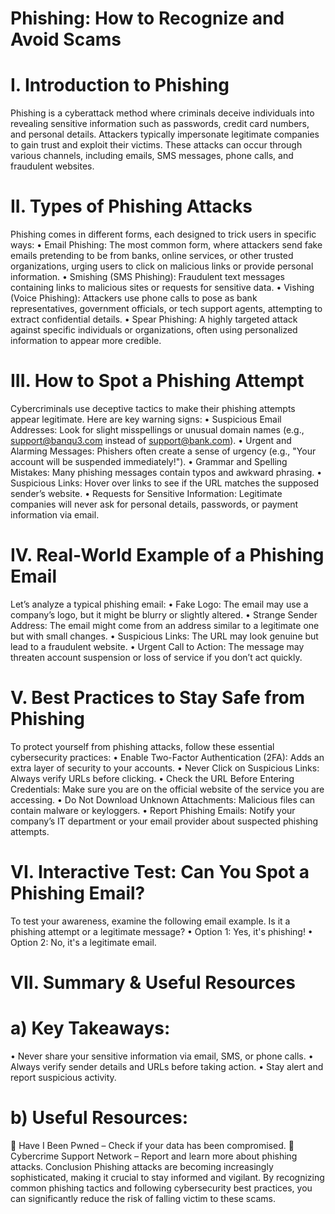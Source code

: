 # Phishing: How to Recognize and Avoid Scams

#   I.	Introduction to Phishing

Phishing is a cyberattack method where criminals deceive individuals into revealing sensitive information such as passwords, credit card numbers, and personal details. Attackers typically impersonate legitimate companies to gain trust and exploit their victims. These attacks can occur through various channels, including emails, SMS messages, phone calls, and fraudulent websites.

# II.	Types of Phishing Attacks
Phishing comes in different forms, each designed to trick users in specific ways:
•	Email Phishing: The most common form, where attackers send fake emails pretending to be from banks, online services, or other trusted organizations, urging users to click on malicious links or provide personal information.
•	Smishing (SMS Phishing): Fraudulent text messages containing links to malicious sites or requests for sensitive data.
•	Vishing (Voice Phishing): Attackers use phone calls to pose as bank representatives, government officials, or tech support agents, attempting to extract confidential details.
•	Spear Phishing: A highly targeted attack against specific individuals or organizations, often using personalized information to appear more credible.

# III. How to Spot a Phishing Attempt
Cybercriminals use deceptive tactics to make their phishing attempts appear legitimate. Here are key warning signs:
•	Suspicious Email Addresses: Look for slight misspellings or unusual domain names (e.g., support@banqu3.com instead of support@bank.com).
•	Urgent and Alarming Messages: Phishers often create a sense of urgency (e.g., "Your account will be suspended immediately!").
•	Grammar and Spelling Mistakes: Many phishing messages contain typos and awkward phrasing.
•	Suspicious Links: Hover over links to see if the URL matches the supposed sender’s website.
•	Requests for Sensitive Information: Legitimate companies will never ask for personal details, passwords, or payment information via email.

# IV.	Real-World Example of a Phishing Email
Let’s analyze a typical phishing email:
•	Fake Logo: The email may use a company’s logo, but it might be blurry or slightly altered.
•	Strange Sender Address: The email might come from an address similar to a legitimate one but with small changes.
•	Suspicious Links: The URL may look genuine but lead to a fraudulent website.
•	Urgent Call to Action: The message may threaten account suspension or loss of service if you don’t act quickly.

# V.	Best Practices to Stay Safe from Phishing
To protect yourself from phishing attacks, follow these essential cybersecurity practices:
•	Enable Two-Factor Authentication (2FA): Adds an extra layer of security to your accounts.
•	Never Click on Suspicious Links: Always verify URLs before clicking.
•	Check the URL Before Entering Credentials: Make sure you are on the official website of the service you are accessing.
•	Do Not Download Unknown Attachments: Malicious files can contain malware or keyloggers.
•	Report Phishing Emails: Notify your company’s IT department or your email provider about suspected phishing attempts.

# VI.	Interactive Test: Can You Spot a Phishing Email?
To test your awareness, examine the following email example. Is it a phishing attempt or a legitimate message?
•	Option 1: Yes, it's phishing!
•	Option 2: No, it's a legitimate email.

# VII.	Summary & Useful Resources
   # a)	Key Takeaways:
•	Never share your sensitive information via email, SMS, or phone calls.
•	Always verify sender details and URLs before taking action.
•	Stay alert and report suspicious activity.
   # b)	Useful Resources:
🔗 Have I Been Pwned – Check if your data has been compromised.
🔗 Cybercrime Support Network – Report and learn more about phishing attacks.
Conclusion
Phishing attacks are becoming increasingly sophisticated, making it crucial to stay informed and vigilant. By recognizing common phishing tactics and following cybersecurity best practices, you can significantly reduce the risk of falling victim to these scams.

